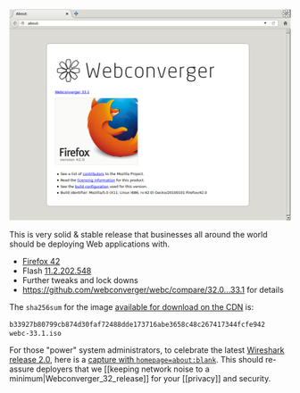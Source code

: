 <img src=/img/2015/33.png alt="Webconverger 33 release">

This is very solid & stable release that businesses all around the world should
be deploying Web applications with.

* [Firefox 42](https://www.mozilla.org/en-US/firefox/42.0/releasenotes/)
* Flash [11.2.202.548](https://helpx.adobe.com/security/products/flash-player/apsb15-28.html)
* Further tweaks and lock downs
* <https://github.com/webconverger/webc/compare/32.0...33.1> for details

The `sha256sum` for the image [available for download on the
CDN](http://dl.webconverger.com/latest.iso) is:

	b33927b80799cb874d30faf72488dde173716abe3658c48c267417344fcfe942  webc-33.1.iso

For those "power" system administrators, to celebrate the latest [Wireshark
release 2.0](https://www.wireshark.org/download.html), here is a [capture with
`homepage=about:blank`](/img/2015/aboutblank-33.pcapng). This should re-assure
deployers that we [[keeping network noise to a
minimum|Webconverger_32_release]] for your [[privacy]] and security.
